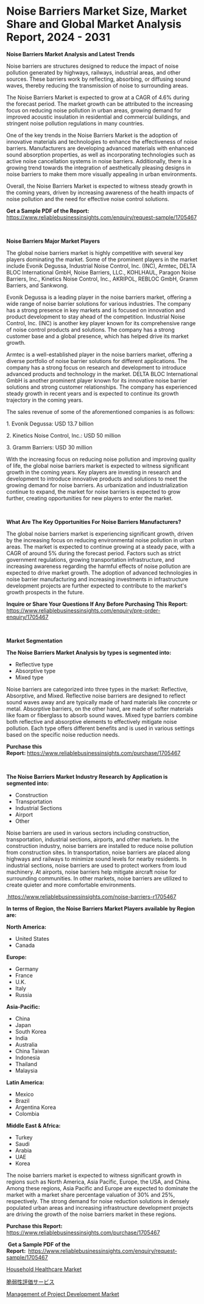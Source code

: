 <p><h1>Noise Barriers Market Size, Market Share and Global Market Analysis Report, 2024 - 2031</h1></p><p><strong>Noise Barriers Market Analysis and Latest Trends</strong></p>
<p><p>Noise barriers are structures designed to reduce the impact of noise pollution generated by highways, railways, industrial areas, and other sources. These barriers work by reflecting, absorbing, or diffusing sound waves, thereby reducing the transmission of noise to surrounding areas.</p><p>The Noise Barriers Market is expected to grow at a CAGR of 4.6% during the forecast period. The market growth can be attributed to the increasing focus on reducing noise pollution in urban areas, growing demand for improved acoustic insulation in residential and commercial buildings, and stringent noise pollution regulations in many countries.</p><p>One of the key trends in the Noise Barriers Market is the adoption of innovative materials and technologies to enhance the effectiveness of noise barriers. Manufacturers are developing advanced materials with enhanced sound absorption properties, as well as incorporating technologies such as active noise cancellation systems in noise barriers. Additionally, there is a growing trend towards the integration of aesthetically pleasing designs in noise barriers to make them more visually appealing in urban environments.</p><p>Overall, the Noise Barriers Market is expected to witness steady growth in the coming years, driven by increasing awareness of the health impacts of noise pollution and the need for effective noise control solutions.</p></p>
<p><strong>Get a Sample PDF of the Report:&nbsp;</strong> <a href="https://www.reliablebusinessinsights.com/enquiry/request-sample/1705467">https://www.reliablebusinessinsights.com/enquiry/request-sample/1705467</a></p>
<p>&nbsp;</p>
<p><strong>Noise Barriers Major Market Players</strong></p>
<p><p>The global noise barriers market is highly competitive with several key players dominating the market. Some of the prominent players in the market include Evonik Degussa, Industrial Noise Control, Inc. (INC), Armtec, DELTA BLOC International GmbH, Noise Barriers, LLC., KOHLHAUL, Paragon Noise Barriers, Inc., Kinetics Noise Control, Inc., AKRIPOL, REBLOC GmbH, Gramm Barriers, and Sankwong.</p><p>Evonik Degussa is a leading player in the noise barriers market, offering a wide range of noise barrier solutions for various industries. The company has a strong presence in key markets and is focused on innovation and product development to stay ahead of the competition. Industrial Noise Control, Inc. (INC) is another key player known for its comprehensive range of noise control products and solutions. The company has a strong customer base and a global presence, which has helped drive its market growth.</p><p>Armtec is a well-established player in the noise barriers market, offering a diverse portfolio of noise barrier solutions for different applications. The company has a strong focus on research and development to introduce advanced products and technology in the market. DELTA BLOC International GmbH is another prominent player known for its innovative noise barrier solutions and strong customer relationships. The company has experienced steady growth in recent years and is expected to continue its growth trajectory in the coming years.</p><p>The sales revenue of some of the aforementioned companies is as follows:</p><p>1. Evonik Degussa: USD 13.7 billion</p><p>2. Kinetics Noise Control, Inc.: USD 50 million</p><p>3. Gramm Barriers: USD 30 million</p><p>With the increasing focus on reducing noise pollution and improving quality of life, the global noise barriers market is expected to witness significant growth in the coming years. Key players are investing in research and development to introduce innovative products and solutions to meet the growing demand for noise barriers. As urbanization and industrialization continue to expand, the market for noise barriers is expected to grow further, creating opportunities for new players to enter the market.</p></p>
<p>&nbsp;</p>
<p><strong>What Are The Key Opportunities For Noise Barriers Manufacturers?</strong></p>
<p><p>The global noise barriers market is experiencing significant growth, driven by the increasing focus on reducing environmental noise pollution in urban areas. The market is expected to continue growing at a steady pace, with a CAGR of around 5% during the forecast period. Factors such as strict government regulations, growing transportation infrastructure, and increasing awareness regarding the harmful effects of noise pollution are expected to drive market growth. The adoption of advanced technologies in noise barrier manufacturing and increasing investments in infrastructure development projects are further expected to contribute to the market's growth prospects in the future.</p></p>
<p><strong>Inquire or Share Your Questions If Any Before Purchasing This Report:</strong> <a href="https://www.reliablebusinessinsights.com/enquiry/pre-order-enquiry/1705467">https://www.reliablebusinessinsights.com/enquiry/pre-order-enquiry/1705467</a></p>
<p>&nbsp;</p>
<p><strong>Market Segmentation</strong></p>
<p><strong>The Noise Barriers Market Analysis by types is segmented into:</strong></p>
<p><ul><li>Reflective type</li><li>Absorptive type</li><li>Mixed type</li></ul></p>
<p><p>Noise barriers are categorized into three types in the market: Reflective, Absorptive, and Mixed. Reflective noise barriers are designed to reflect sound waves away and are typically made of hard materials like concrete or metal. Absorptive barriers, on the other hand, are made of softer materials like foam or fiberglass to absorb sound waves. Mixed type barriers combine both reflective and absorptive elements to effectively mitigate noise pollution. Each type offers different benefits and is used in various settings based on the specific noise reduction needs.</p></p>
<p><strong>Purchase this Report:&nbsp;</strong><a href="https://www.reliablebusinessinsights.com/purchase/1705467">https://www.reliablebusinessinsights.com/purchase/1705467</a></p>
<p>&nbsp;</p>
<p><strong>The Noise Barriers Market Industry Research by Application is segmented into:</strong></p>
<p><ul><li>Construction</li><li>Transportation</li><li>Industrial Sections</li><li>Airport</li><li>Other</li></ul></p>
<p><p>Noise barriers are used in various sectors including construction, transportation, industrial sections, airports, and other markets. In the construction industry, noise barriers are installed to reduce noise pollution from construction sites. In transportation, noise barriers are placed along highways and railways to minimize sound levels for nearby residents. In industrial sections, noise barriers are used to protect workers from loud machinery. At airports, noise barriers help mitigate aircraft noise for surrounding communities. In other markets, noise barriers are utilized to create quieter and more comfortable environments.</p></p>
<p><a href="https://www.reliablebusinessinsights.com/noise-barriers-r1705467">&nbsp;https://www.reliablebusinessinsights.com/noise-barriers-r1705467</a></p>
<p><strong>In terms of Region, the Noise Barriers Market Players available by Region are:</strong></p>
<p>
    <p> <strong> North America: </strong>
        <ul>
            <li>United States</li>
            <li>Canada</li>
        </ul>
        </p> 
    <p> <strong> Europe: </strong>
        <ul>
            <li>Germany</li>
            <li>France</li>
            <li>U.K.</li>
            <li>Italy</li>
            <li>Russia</li>
        </ul>
        </p> 
    <p> <strong> Asia-Pacific: </strong>
        <ul>
            <li>China</li>
            <li>Japan</li>
            <li>South Korea</li>
            <li>India</li>
            <li>Australia</li>
            <li>China Taiwan</li>
            <li>Indonesia</li>
            <li>Thailand</li>
            <li>Malaysia</li>
        </ul>
        </p> 
    <p> <strong> Latin America: </strong>
        <ul>
            <li>Mexico</li>
            <li>Brazil</li>
            <li>Argentina Korea</li>
            <li>Colombia</li>
        </ul>
        </p> 
    <p> <strong> Middle East & Africa: </strong>
        <ul>
            <li>Turkey</li>
            <li>Saudi</li>
            <li>Arabia</li>
            <li>UAE</li>
            <li>Korea</li>
        </ul>
    </p>
    </p>
<p><p>The noise barriers market is expected to witness significant growth in regions such as North America, Asia Pacific, Europe, the USA, and China. Among these regions, Asia Pacific and Europe are expected to dominate the market with a market share percentage valuation of 30% and 25%, respectively. The strong demand for noise reduction solutions in densely populated urban areas and increasing infrastructure development projects are driving the growth of the noise barriers market in these regions.</p></p>
<p><strong>Purchase this Report: </strong><a href="https://www.reliablebusinessinsights.com/purchase/1705467">https://www.reliablebusinessinsights.com/purchase/1705467</a></p>
<p>&nbsp;<strong>Get a Sample PDF of the Report:&nbsp;&nbsp;</strong><a href="https://www.reliablebusinessinsights.com/enquiry/request-sample/1705467">https://www.reliablebusinessinsights.com/enquiry/request-sample/1705467</a></p>
<p><strong></strong></p>
<p><p><a href="https://issuu.com/reportprime-2/docs/household-healthcare-market-size-2030.pptx">Household Healthcare Market</a></p><p><a href="https://github.com/LeoraEber/Market-Research-Report-List-2/blob/main/7781951184652.md">脆弱性評価サービス</a></p><p><a href="https://github.com/hrhzhypq19/Market-Research-Report-List-1/blob/main/management-of-project-development-market.md">Management of Project Development Market</a></p></p>